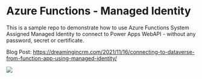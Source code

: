 # Azure Functions - Managed Identity

This is a sample repo to demonstrate how to use Azure Functions System Assigned Managed Identity to connect to Power Apps WebAPI - without any password, secret or certificate.

Blog Post: https://dreamingincrm.com/2021/11/16/connecting-to-dataverse-from-function-app-using-managed-identity/

<a href="https://portal.azure.com/#create/Microsoft.Template/uri/https%3A%2F%2Fraw.githubusercontent.com%2Frajyraman%2FPowerApps-Managed-Identity-Demo-Functions%2Fmain%2Fdeploy%2Fmain.json" target="_blank">
  <img src="https://aka.ms/deploytoazurebutton"/>
</a>
